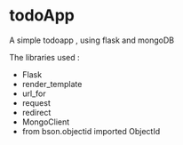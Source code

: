 # todoApp
A simple todoapp , using flask and mongoDB

The libraries used : 
- Flask 
- render_template 
- url_for 
- request 
- redirect 
- MongoClient
- from bson.objectid imported ObjectId
